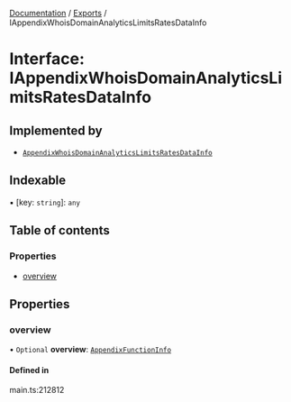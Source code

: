 [Documentation](../README.md) / [Exports](../modules.md) / IAppendixWhoisDomainAnalyticsLimitsRatesDataInfo

# Interface: IAppendixWhoisDomainAnalyticsLimitsRatesDataInfo

## Implemented by

- [`AppendixWhoisDomainAnalyticsLimitsRatesDataInfo`](../classes/AppendixWhoisDomainAnalyticsLimitsRatesDataInfo.md)

## Indexable

▪ [key: `string`]: `any`

## Table of contents

### Properties

- [overview](IAppendixWhoisDomainAnalyticsLimitsRatesDataInfo.md#overview)

## Properties

### overview

• `Optional` **overview**: [`AppendixFunctionInfo`](../classes/AppendixFunctionInfo.md)

#### Defined in

main.ts:212812

